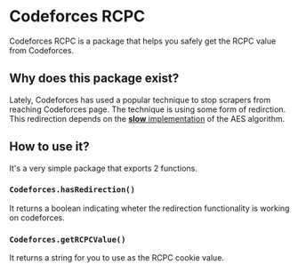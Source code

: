 # Codeforces RCPC

Codeforces RCPC is a package that helps you safely get the RCPC value from Codeforces.

## Why does this package exist?

Lately, Codeforces has used a popular technique to stop scrapers from reaching Codeforces page.
The technique is using some form of redirction. This redirection depends on the [**slow** implementation](https://code.google.com/archive/p/slowaes/) of the AES algorithm.

## How to use it?

It's a very simple package that exports 2 functions.

### `Codeforces.hasRedirection()`

It returns a boolean indicating wheter the redirection functionality is working on codeforces.

### `Codeforces.getRCPCValue()`

It returns a string for you to use as the RCPC cookie value.
